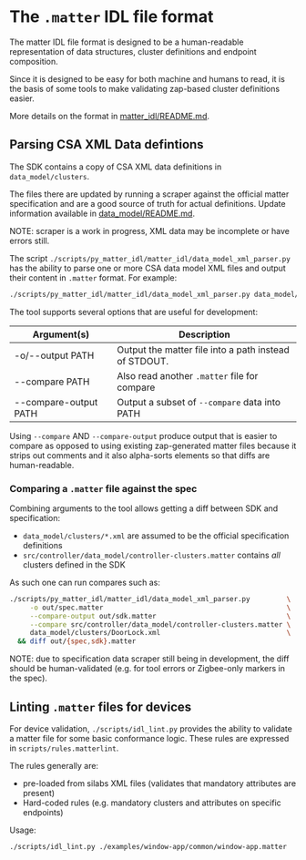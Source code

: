 # The `.matter` IDL file format

The matter IDL file format is designed to be a human-readable representation of
data structures, cluster definitions and endpoint composition.

Since it is designed to be easy for both machine and humans to read, it is the
basis of some tools to make validating zap-based cluster definitions easier.

More details on the format in
[matter_idl/README.md](../../scripts/py_matter_idl/matter_idl/README.md).

## Parsing CSA XML Data defintions

The SDK contains a copy of CSA XML data definitions in `data_model/clusters`.

The files there are updated by running a scraper against the official matter
specification and are a good source of truth for actual definitions. Update
information available in [data_model/README.md](../../data_model/README.md).

NOTE: scraper is a work in progress, XML data may be incomplete or have errors
still.

The script `./scripts/py_matter_idl/matter_idl/data_model_xml_parser.py` has the
ability to parse one or more CSA data model XML files and output their content
in `.matter` format. For example:

```sh
./scripts/py_matter_idl/matter_idl/data_model_xml_parser.py data_model/clusters/BooleanState.xml
```

The tool supports several options that are useful for development:

| Argument(s)           | Description                                           |
| --------------------- | ----------------------------------------------------- |
| -o/--output PATH      | Output the matter file into a path instead of STDOUT. |
| --compare PATH        | Also read another `.matter` file for compare          |
| --compare-output PATH | Output a subset of `--compare` data into PATH         |

Using `--compare` AND `--compare-output` produce output that is easier to
compare as opposed to using existing zap-generated matter files because it
strips out comments and it also alpha-sorts elements so that diffs are
human-readable.

### Comparing a `.matter` file against the spec

Combining arguments to the tool allows getting a diff between SDK and
specification:

-   `data_model/clusters/*.xml` are assumed to be the official specification
    definitions
-   `src/controller/data_model/controller-clusters.matter` contains _all_
    clusters defined in the SDK

As such one can run compares such as:

```sh
./scripts/py_matter_idl/matter_idl/data_model_xml_parser.py         \
     -o out/spec.matter                                             \
     --compare-output out/sdk.matter                                \
     --compare src/controller/data_model/controller-clusters.matter \
     data_model/clusters/DoorLock.xml                               \
  && diff out/{spec,sdk}.matter
```

NOTE: due to specification data scraper still being in development, the diff
should be human-validated (e.g. for tool errors or Zigbee-only markers in the spec).

## Linting `.matter` files for devices

For device validation, `./scripts/idl_lint.py` provides the ability to validate
a matter file for some basic conformance logic. These rules are expressed in
`scripts/rules.matterlint`.

The rules generally are:

-   pre-loaded from silabs XML files (validates that mandatory attributes are
    present)
-   Hard-coded rules (e.g. mandatory clusters and attributes on specific
    endpoints)

Usage:

```sh
./scripts/idl_lint.py ./examples/window-app/common/window-app.matter
```
